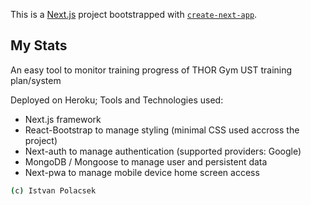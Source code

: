 This is a [Next.js](https://nextjs.org/) project bootstrapped with [`create-next-app`](https://github.com/vercel/next.js/tree/canary/packages/create-next-app).

## My Stats

An easy tool to monitor training progress of THOR Gym UST training plan/system

Deployed on Heroku;
Tools and Technologies used:
- Next.js framework
- React-Bootstrap to manage styling (minimal CSS used accross the project)
- Next-auth to manage authentication (supported providers: Google)
- MongoDB / Mongoose to manage user and persistent data
- Next-pwa to manage mobile device home screen access

```bash
(c) Istvan Polacsek
```
